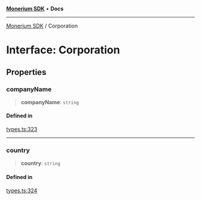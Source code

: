 [**Monerium SDK**](../README.md) • **Docs**

***

[Monerium SDK](../README.md) / Corporation

# Interface: Corporation

## Properties

### companyName

> **companyName**: `string`

#### Defined in

[types.ts:323](https://github.com/monerium/js-monorepo/blob/4f2ccbbab3654810f24287d973126d95378140bb/packages/sdk/src/types.ts#L323)

***

### country

> **country**: `string`

#### Defined in

[types.ts:324](https://github.com/monerium/js-monorepo/blob/4f2ccbbab3654810f24287d973126d95378140bb/packages/sdk/src/types.ts#L324)
